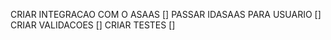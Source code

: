 CRIAR INTEGRACAO COM O ASAAS    []
PASSAR IDASAAS PARA USUARIO     []
CRIAR VALIDACOES                []
CRIAR TESTES                    []
